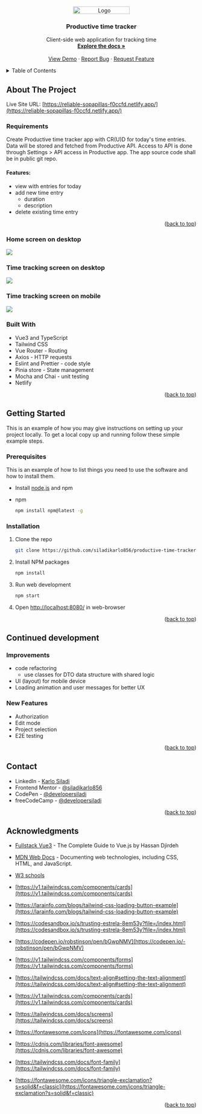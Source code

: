 <a name="readme-top"></a>

<!-- PROJECT LOGO -->
<br />
<div align="center">
  <a href="https://github.com/siladikarlo856/productive-time-tracker">
    <img src="screenshots/logo.svg" alt="Logo" width=150" height="20">
  </a>

<h3 align="center">Productive time tracker</h3>

  <p align="center">
    Client-side web application for tracking time
    <br />
    <a href="https://github.com/siladikarlo856/productive-time-tracker"><strong>Explore the docs »</strong></a>
    <br />
    <br />
    <a href="https://reliable-sopapillas-f0ccfd.netlify.app/">View Demo</a>
    ·
    <a href="https://github.com/siladikarlo856/productive-time-tracker/issues">Report Bug</a>
    ·
    <a href="https://github.com/siladikarlo856/productive-time-tracker/issues">Request Feature</a>
  </p>
</div>

<!-- TABLE OF CONTENTS -->
<details>
  <summary>Table of Contents</summary>
  <ol>
    <li>
      <a href="#about-the-project">About The Project</a>
      <ul>
        <li><a href="#built-with">Built With</a></li>
      </ul>
    </li>
    <li>
      <a href="#getting-started">Getting Started</a>
      <ul>
        <li><a href="#prerequisites">Prerequisites</a></li>
        <li><a href="#installation">Installation</a></li>
      </ul>
    </li>
    <li><a href="#Continued development">Continued development</a></li>
    <li><a href="#contact">Contact</a></li>
    <li><a href="#acknowledgments">Acknowledgments</a></li>
  </ol>
</details>

<!-- ABOUT THE PROJECT -->

## About The Project

Live Site URL: [https://reliable-sopapillas-f0ccfd.netlify.app/](https://reliable-sopapillas-f0ccfd.netlify.app/)

### Requirements

Create Productive time tracker app with CR(U)D for today's time entries. Data will be stored and fetched from Productive API. Access to API is done through Settings > API access in Productive app. The app source code shall be in public git repo.

#### Features:

- view with entries for today
- add new time entry
  - duration
  - description
- delete existing time entry

<p align="right">(<a href="#readme-top">back to top</a>)</p>

### Home screen on desktop

![](./screenshots/home-page-desktop.png)

### Time tracking screen on desktop

![](./screenshots/time-page-desktop.png)

### Time tracking screen on mobile

![](./screenshots/time-page-mobile.png)

### Built With

- Vue3 and TypeScript
- Tailwind CSS
- Vue Router - Routing
- Axios - HTTP requests
- Eslint and Prettier - code style
- Pinia store - State management
- Mocha and Chai - unit testing
- Netlify

<p align="right">(<a href="#readme-top">back to top</a>)</p>

<!-- GETTING STARTED -->

## Getting Started

This is an example of how you may give instructions on setting up your project locally.
To get a local copy up and running follow these simple example steps.

### Prerequisites

This is an example of how to list things you need to use the software and how to install them.

- Install [node.js](https://nodejs.org/en/) and npm

- npm
  ```sh
  npm install npm@latest -g
  ```

### Installation

1. Clone the repo
   ```sh
   git clone https://github.com/siladikarlo856/productive-time-tracker.git
   ```
2. Install NPM packages
   ```sh
   npm install
   ```
3. Run web development
   ```sh
   npm start
   ```
4. Open [http://localhost:8080/](http://localhost:8080/) in web-browser

<p align="right">(<a href="#readme-top">back to top</a>)</p>

<!-- Continued development -->

## Continued development

### Improvements

- code refactoring
  - use classes for DTO data structure with shared logic
- UI (layout) for mobile device
- Loading animation and user messages for better UX

### New Features

- Authorization
- Edit mode
- Project selection
- E2E testing

<p align="right">(<a href="#readme-top">back to top</a>)</p>

<!-- CONTACT -->

## Contact

- LinkedIn - [Karlo Siladi](https://www.linkedin.com/in/karlosiladi/)
- Frontend Mentor - [@siladikarlo856](https://www.frontendmentor.io/profile/siladikarlo856)
- CodePen - [@developersiladi](https://codepen.io/developersiladi/)
- freeCodeCamp - [@developersiladi](https://www.freecodecamp.org/developersiladi)

<p align="right">(<a href="#readme-top">back to top</a>)</p>

<!-- ACKNOWLEDGMENTS -->

## Acknowledgments

- [Fullstack Vue3](https://www.newline.co/vue) - The Complete Guide to Vue.js by Hassan Djirdeh
- [MDN Web Docs](https://developer.mozilla.org/en-US/) - Documenting web technologies, including CSS, HTML, and JavaScript.
- [W3 schools](https://www.w3schools.com/)
- [https://v1.tailwindcss.com/components/cards](https://v1.tailwindcss.com/components/cards)

- [https://larainfo.com/blogs/tailwind-css-loading-button-example](https://larainfo.com/blogs/tailwind-css-loading-button-example)
- [https://codesandbox.io/s/trusting-estrela-8em53y?file=/index.html](https://codesandbox.io/s/trusting-estrela-8em53y?file=/index.html)

- [https://codepen.io/robstinson/pen/bGwpNMV](https://codepen.io/-robstinson/pen/bGwpNMV)

- [https://v1.tailwindcss.com/components/forms](https://v1.tailwindcss.com/components/forms)

- [https://tailwindcss.com/docs/text-align#setting-the-text-alignment](https://tailwindcss.com/docs/text-align#setting-the-text-alignment)

- [https://v1.tailwindcss.com/components/cards](https://v1.tailwindcss.com/components/cards)

- [https://tailwindcss.com/docs/screens](https://tailwindcss.com/docs/screens)

- [https://fontawesome.com/icons](https://fontawesome.com/icons)

- [https://cdnjs.com/libraries/font-awesome](https://cdnjs.com/libraries/font-awesome)

- [https://tailwindcss.com/docs/font-family](https://tailwindcss.com/docs/font-family)

- [https://fontawesome.com/icons/triangle-exclamation?s=solid&f=classic](https://fontawesome.com/icons/triangle-exclamation?s=solid&f=classic)

<p align="right">(<a href="#readme-top">back to top</a>)</p>

<!-- MARKDOWN LINKS & IMAGES -->
<!-- https://www.markdownguide.org/basic-syntax/#reference-style-links -->

[contributors-shield]: https://img.shields.io/github/contributors/siladikarlo856/productive-time-tracker.svg?style=for-the-badge
[contributors-url]: https://github.com/siladikarlo856/productive-time-tracker/graphs/contributors
[forks-shield]: https://img.shields.io/github/forks/siladikarlo856/productive-time-tracker.svg?style=for-the-badge
[forks-url]: https://github.com/siladikarlo856/productive-time-tracker/network/members
[stars-shield]: https://img.shields.io/github/stars/siladikarlo856/productive-time-tracker.svg?style=for-the-badge
[stars-url]: https://github.com/siladikarlo856/productive-time-tracker/stargazers
[issues-shield]: https://img.shields.io/github/issues/siladikarlo856/productive-time-tracker.svg?style=for-the-badge
[issues-url]: https://github.com/siladikarlo856/productive-time-tracker/issues
[license-shield]: https://img.shields.io/github/license/siladikarlo856/productive-time-tracker.svg?style=for-the-badge
[license-url]: https://github.com/siladikarlo856/productive-time-tracker/blob/master/LICENSE.txt
[linkedin-shield]: https://img.shields.io/badge/-LinkedIn-black.svg?style=for-the-badge&logo=linkedin&colorB=555
[linkedin-url]: https://linkedin.com/in/linkedin_username
[product-screenshot]: images/screenshot.png
[next.js]: https://img.shields.io/badge/next.js-000000?style=for-the-badge&logo=nextdotjs&logoColor=white
[next-url]: https://nextjs.org/
[react.js]: https://img.shields.io/badge/React-20232A?style=for-the-badge&logo=react&logoColor=61DAFB
[react-url]: https://reactjs.org/
[vue.js]: https://img.shields.io/badge/Vue.js-35495E?style=for-the-badge&logo=vuedotjs&logoColor=4FC08D
[vue-url]: https://vuejs.org/
[angular.io]: https://img.shields.io/badge/Angular-DD0031?style=for-the-badge&logo=angular&logoColor=white
[angular-url]: https://angular.io/
[svelte.dev]: https://img.shields.io/badge/Svelte-4A4A55?style=for-the-badge&logo=svelte&logoColor=FF3E00
[svelte-url]: https://svelte.dev/
[laravel.com]: https://img.shields.io/badge/Laravel-FF2D20?style=for-the-badge&logo=laravel&logoColor=white
[laravel-url]: https://laravel.com
[bootstrap.com]: https://img.shields.io/badge/Bootstrap-563D7C?style=for-the-badge&logo=bootstrap&logoColor=white
[bootstrap-url]: https://getbootstrap.com
[jquery.com]: https://img.shields.io/badge/jQuery-0769AD?style=for-the-badge&logo=jquery&logoColor=white
[jquery-url]: https://jquery.com

